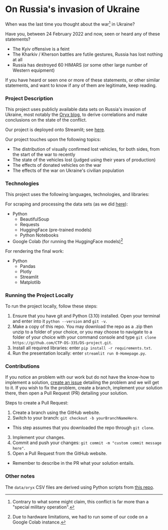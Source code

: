 # On Russia's invasion of Ukraine

When was the last time you thought about the war[^1] in Ukraine?

Have you, between 24 February 2022 and now, seen or heard any of these statements?
* The Kyiv offensive is a feint
* The Kharkiv / Kherson battles are futile gestures, Russia has lost nothing at all
* Russia has destroyed 60 HIMARS (or some other large number of Western equipment)

If you have heard or seen one or more of these statements, or other similar statements, and want to know if any of them are legitimate, keep reading.

### Project Description

This project uses publicly available data sets on Russia's invasion of Ukraine, most notably the [Oryx blog](https://www.oryxspioenkop.com/2022/02/attack-on-europe-documenting-equipment.html), to derive correlations and make conclusions on the state of the conflict.

Our project is deployed onto Streamlit; see [here](https://ua-ru-vehicle-losses.streamlit.app).

Our project touches upon the following topics:
* The distribution of visually confirmed lost vehicles, for both sides, from the start of the war to recently
* The state of the vehicles lost (judged using their years of production)
* The effects of donated vehicles on the war
* The effects of the war on Ukraine's civilian population

### Technologies

This project uses the following languages, technologies, and libraries:

For scraping and processing the data sets (as we did [here](https://github.com/JasonWu00/ua-ru-losses-scraper/)):
* Python
  * BeautifulSoup
  * Requests
  * HuggingFace (pre-trained models)
  * Python Notebooks
* Google Colab (for running the HuggingFace models)[^2]

For rendering the final work:
* Python
  * Pandas
  * Plotly
  * Streamlit
  * Matplotlib

### Running the Project Locally

To run the project locally, follow these steps:

1. Ensure that you have git and Python (3.10) installed. Open your terminal and enter into it `python --version` and `git -v`.
2. Make a copy of this repo. You may download the repo as a .zip then unzip to a folder of your choice, or you may choose to navigate to a folder of your choice with your command console and type `git clone https://github.com/CTP-DS-335/DS-project.git`.
3. Install all required libraries: enter `pip install -r requirements.txt`.
4. Run the presentation locally: enter `streamlit run 0-Homepage.py`.

### Contributions

If you notice an problem with our work but do not have the know-how to implement a solution, [create an issue](https://docs.github.com/en/issues/tracking-your-work-with-issues/creating-an-issue) detailing the problem and we will get to it. If you wish to fix the problem, create a branch, implement your solution there, then open a Pull Request (PR) detailing your solution.

Steps to create a Pull Request:
1. Create a branch using the GitHub website.
2. Switch to your branch: `git checkout -b yourBranchNameHere`.
  * This step assumes that you downloaded the repo through `git clone`.
3. Implement your changes.
4. Commit and push your changes: `git commit -m "custom commit message here"`.
5. Open a Pull Request from the GitHub website.
  * Remember to describe in the PR what your solution entails.

### Other notes

The `data/oryx` CSV files are derived using Python scripts from [this repo](https://github.com/JasonWu00/ua-ru-losses-scraper/).

[^1]: Contrary to what some might claim, this conflict is far more than a "special military operation".

[^2]: Due to hardware limitations, we had to run some of our code on a Google Colab instance.
